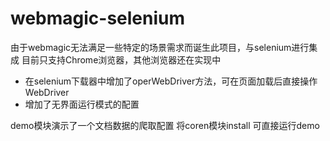 # webmagic-selenium
由于webmagic无法满足一些特定的场景需求而诞生此项目，与selenium进行集成
目前只支持Chrome浏览器，其他浏览器还在实现中

- 在selenium下载器中增加了operWebDriver方法，可在页面加载后直接操作WebDriver
- 增加了无界面运行模式的配置

demo模块演示了一个文档数据的爬取配置
将coren模块install 可直接运行demo